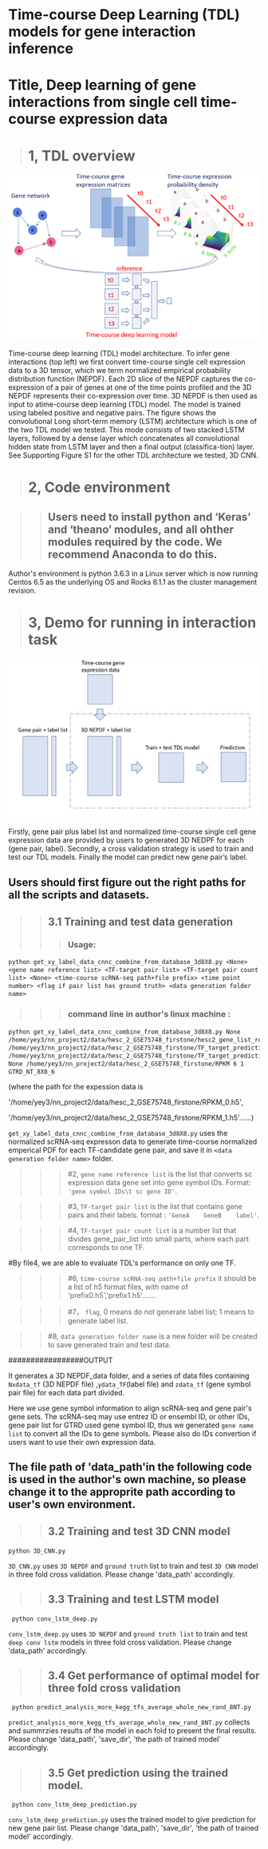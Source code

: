 # Time-course Deep Learning (TDL) models for gene interaction inference
# Title, Deep learning of gene interactions from single cell time-course expression data
##

># 1, TDL overview
![](https://github.com/xiaoyeye/TDL/blob/master/TDL_overview.png)

Time-course deep learning (TDL) model architecture. To infer gene interactions (top left) we first convert time-course single cell expression data to a 3D tensor, which we term normalized empirical probability distribution function (NEPDF). Each 2D slice of the NEPDF captures the co-expression of a pair of genes at one of the time points profiled and the 3D NEPDF represents their co-expression over time. 3D NEPDF is then used as input to atime-course deep learning (TDL) model. The model is trained using labeled positive and negative pairs. The figure shows the convolutional Long short-term memory (LSTM) architecture which is one of the two TDL model we tested. This mode consists of two stacked LSTM layers, followed by a dense layer which concatenates all convolutional hidden state from LSTM layer and then a final output (classifica-tion) layer. See Supporting Figure S1 for the other TDL architecture we tested, 3D CNN.

># 2, Code environment

>>## Users need to install python and ‘Keras’ and ‘theano’ modules, and  all ohther modules required by the code. We  recommend Anaconda to do this.
Author's environment is python 3.6.3 in a Linux server which is now running Centos 6.5 as the underlying OS and Rocks 6.1.1 as the cluster management revision. 

># 3, Demo for running in interaction task  
![](https://github.com/xiaoyeye/TDL/blob/master/pipeline_for_TDL.jpg)

Firstly, gene pair plus label list and normalized time-course single cell gene expression data are provided by users to generated 3D NEDPF for each (gene pair, label). Secondly, a cross validation strategy is used to train and test our TDL models. Finally the model can predict new gene pair’s label.

## Users should first figure out the right paths for all the scripts and datasets.

>>## 3.1 Training and test data generation 
>>>### Usage: 

    python get_xy_label_data_cnnc_combine_from_database_3d8X8.py <None> <gene name reference list> <TF-target pair list> <TF-target pair count list> <None> <time-course scRNA-seq path+file prefix> <time point number> <flag if pair list has ground truth> <data generation folder name> 
    
>>>### command line in author's linux machine :

    python get_xy_label_data_cnnc_combine_from_database_3d8X8.py None /home/yey3/nn_project2/data/hesc_2_GSE75748_firstone/hesc2_gene_list_ref.txt /home/yey3/nn_project2/data/hesc_2_GSE75748_firstone/TF_target_prediction/hesc2_gene_pairs_400.txt /home/yey3/nn_project2/data/hesc_2_GSE75748_firstone/TF_target_prediction/hesc2_gene_pairs_400_num.txt None /home/yey3/nn_project2/data/hesc_2_GSE75748_firstone/RPKM 6 1 GTRD_NT_8X8_6 
 (where the path for the expession data is 
 
 '/home/yey3/nn_project2/data/hesc_2_GSE75748_firstone/RPKM_0.h5',
 
 '/home/yey3/nn_project2/data/hesc_2_GSE75748_firstone/RPKM_1.h5'......)

`get_xy_label_data_cnnc_combine_from_database_3d8X8.py` uses the normalized scRNA-seq expresson data  to generate time-course normalized emperical PDF for each TF-candidate gene pair, and save it in `<data generation folder name>` folder.

>>>#2, `gene name reference list` is the list that converts sc expression data gene set into gene symbol IDs. Format: `'gene symbol IDs\t sc gene ID'`.

>>>#3, `TF-target pair list` is the list that contains gene pairs and their labels. format : `'GeneA    GeneB    label'`.

>>>#4, `TF-target pair count list` is a number list that divides gene_pair_list into small parts, where each part corresponds to one TF.

#By file4, we are able to evaluate TDL's performance on only one TF.

>>>#6, `time-course scRNA-seq path+file prefix`  it should be a list of h5 format files, with name of 'prefix0.h5','prefix1.h5'.......

>>>#7， `flag`, 0 means do not generate label list; 1 means to generate label list.

>>#8, `data generation folder name` is a new folder will be created to save generated train and test data.


#################OUTPUT

It generates a 3D NEPDF_data folder, and a series of data files containing `Nxdata_tf` (3D NEPDF file) ,`ydata_TF`(label file) and `zdata_tf` (gene symbol pair file) for each data part divided.

Here we use gene symbol information to align scRNA-seq and gene pair's gene sets. The scRNA-seq may use entrez ID or ensembl ID, or other IDs, gene pair list for GTRD used gene symbol ID, thus we generated `gene name list` to convert all the IDs to gene symbols. Please also do IDs convertion if users want to use their own expression data.

## The file path of 'data_path'in the following code is used in the author's own machine, so please change it to the approprite path according to user's own environment.
>>## 3.2 Training and test 3D CNN model 

    python 3D_CNN.py
    
  `3D_CNN.py` uses `3D NEPDF` and `ground truth` list to train and test `3D CNN` model in three fold cross validation. Please change 'data_path' accordingly.
  
 >>## 3.3 Training and test LSTM model
 
     python conv_lstm_deep.py
     
   `conv_lstm_deep.py` uses `3D NEPDF` and `ground truth list` to train and test `deep conv lstm` models in three fold cross validation. Please change 'data_path' accordingly.
   
 >>## 3.4 Get performance of optimal model for three fold cross validation
  
     python predict_analysis_more_kegg_tfs_average_whole_new_rand_8NT.py
     
   `predict_analysis_more_kegg_tfs_average_whole_new_rand_8NT.py` collects and summrzies results of the model in each fold to present the final results. Please change 'data_path', 'save_dir', 'the path of trained model' accordingly.
 
 >>## 3.5 Get prediction using the trained model.
  
     python conv_lstm_deep_prediction.py
     
   `conv_lstm_deep_prediction.py` uses the trained model to give prediction for new gene pair list. Please change 'data_path', 'save_dir', 'the path of trained model' accordingly.
